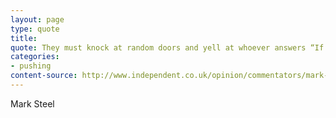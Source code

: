 ```yaml
---
layout: page
type: quote
title: 
quote: They must knock at random doors and yell at whoever answers “If these houses hadn’t been built I could have DRIVEN through here, now GET OUT THE WAY.
categories: 
- pushing
content-source: http://www.independent.co.uk/opinion/commentators/mark-steel/mark-steel-i-can-see-why-drivers-shout-at-prams-2285370.html
---
```

Mark Steel
